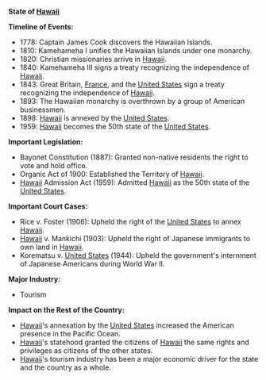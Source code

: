 **State of [Hawaii](./../hawaii/)**

**Timeline of Events:**

* 1778: Captain James Cook discovers the Hawaiian Islands.
* 1810: Kamehameha I unifies the Hawaiian Islands under one monarchy.
* 1820: Christian missionaries arrive in [Hawaii](./../hawaii/).
* 1840: Kamehameha III signs a treaty recognizing the independence of [Hawaii](./../hawaii/).
* 1843: Great Britain, [France](./../france/), and the [United States](./../united-states/) sign a treaty recognizing the independence of [Hawaii](./../hawaii/).
* 1893: The Hawaiian monarchy is overthrown by a group of American businessmen.
* 1898: [Hawaii](./../hawaii/) is annexed by the [United States](./../united-states/).
* 1959: [Hawaii](./../hawaii/) becomes the 50th state of the [United States](./../united-states/).

**Important Legislation:**

* Bayonet Constitution (1887): Granted non-native residents the right to vote and hold office.
* Organic Act of 1900: Established the Territory of [Hawaii](./../hawaii/).
* [Hawaii](./../hawaii/) Admission Act (1959): Admitted [Hawaii](./../hawaii/) as the 50th state of the [United States](./../united-states/).

**Important Court Cases:**

* Rice v. Foster (1906): Upheld the right of the [United States](./../united-states/) to annex [Hawaii](./../hawaii/).
* [Hawaii](./../hawaii/) v. Mankichi (1903): Upheld the right of Japanese immigrants to own land in [Hawaii](./../hawaii/).
* Korematsu v. [United States](./../united-states/) (1944): Upheld the government's internment of Japanese Americans during World War II.

**Major Industry:**

* Tourism

**Impact on the Rest of the Country:**

* [Hawaii](./../hawaii/)'s annexation by the [United States](./../united-states/) increased the American presence in the Pacific Ocean.
* [Hawaii](./../hawaii/)'s statehood granted the citizens of [Hawaii](./../hawaii/) the same rights and privileges as citizens of the other states.
* [Hawaii](./../hawaii/)'s tourism industry has been a major economic driver for the state and the country as a whole.